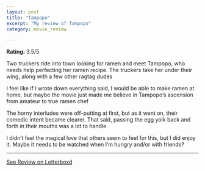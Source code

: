 ```yaml
---
layout: post
title: "Tampopo"
excerpt: "My review of Tampopo"
category: movie_review

---
```


**Rating:** 3.5/5

Two truckers ride into town looking for ramen and meet Tampopo, who needs help perfecting her ramen recipe. The truckers take her under their wing, along with a few other ragtag dudes

I feel like if I wrote down everything said, I would be able to make ramen at home, but maybe the movie just made me believe in Tampopo’s ascension from amateur to true ramen chef

The horny interludes were off-putting at first, but as it went on, their comedic intent became clearer. That said, passing the egg yolk back and forth in their mouths was a lot to handle

I didn’t feel the magical love that others seem to feel for this, but I did enjoy it. Maybe it needs to be watched when I’m hungry and/or with friends?

<hr>

[See Review on Letterboxd](https://boxd.it/4mEvuB)
